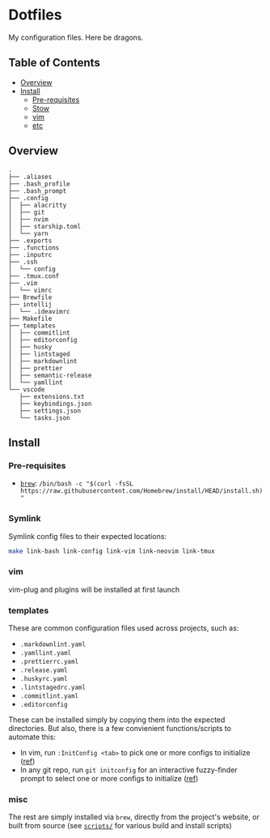# Dotfiles

My configuration files. Here be dragons.

## Table of Contents

<!-- START doctoc generated TOC please keep comment here to allow auto update -->
<!-- DON'T EDIT THIS SECTION, INSTEAD RE-RUN doctoc TO UPDATE -->

- [Overview](#overview)
- [Install](#install)
  - [Pre-requisites](#pre-requisites)
  - [Stow](#stow)
  - [vim](#vim)
  - [etc](#etc)

<!-- END doctoc generated TOC please keep comment here to allow auto update -->

## Overview

```text
.
├── .aliases
├── .bash_profile
├── .bash_prompt
├── .config
│  ├── alacritty
│  ├── git
│  ├── nvim
│  ├── starship.toml
│  └── yarn
├── .exports
├── .functions
├── .inputrc
├── .ssh
│  └── config
├── .tmux.conf
├── .vim
│  └── vimrc
├── Brewfile
├── intellij
│  └── .ideavimrc
├── Makefile
├── templates
│  ├── commitlint
│  ├── editorconfig
│  ├── husky
│  ├── lintstaged
│  ├── markdownlint
│  ├── prettier
│  ├── semantic-release
│  └── yamllint
└── vscode
   ├── extensions.txt
   ├── keybindings.json
   ├── settings.json
   └── tasks.json
```

## Install

### Pre-requisites

- [`brew`](https://brew.sh): `/bin/bash -c "$(curl -fsSL https://raw.githubusercontent.com/Homebrew/install/HEAD/install.sh)"`

### Symlink

Symlink config files to their expected locations:

```sh
make link-bash link-config link-vim link-neovim link-tmux
```

### vim

vim-plug and plugins will be installed at first launch

### templates

These are common configuration files used across projects, such as:

- `.markdownlint.yaml`
- `.yamllint.yaml`
- `.prettierrc.yaml`
- `.release.yaml`
- `.huskyrc.yaml`
- `.lintstagedrc.yaml`
- `.commitlint.yaml`
- `.editorconfig`

These can be installed simply by copying them into the expected directories.
But also, there is a few convienient functions/scripts to automate this:

- In vim, run `:InitConfig <tab>` to pick one or more configs to initialize
  ([ref](https://github.com/pbnj/dotfiles/blob/a4dea1f9caa30c6d79dfe7ff6016d9a3564855b7/.vim/vimrc#L224-L241))
- In any git repo, run `git initconfig` for an interactive fuzzy-finder prompt
  to select one or more configs to initialize
  ([ref](https://github.com/pbnj/dotfiles/blob/a4dea1f9caa30c6d79dfe7ff6016d9a3564855b7/.config/git/config#L35))

### misc

The rest are simply installed via `brew`, directly from the project's website,
or built from source (see [`scripts/`](scripts) for various build and install
scripts)
